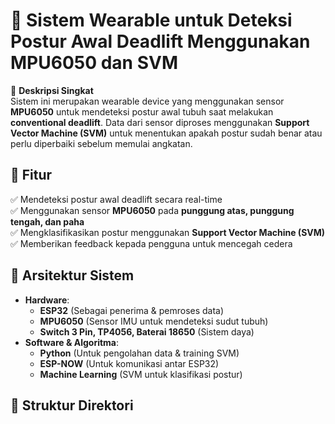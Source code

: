 # 📌 Sistem Wearable untuk Deteksi Postur Awal Deadlift Menggunakan MPU6050 dan SVM  

🚀 **Deskripsi Singkat**  
Sistem ini merupakan wearable device yang menggunakan sensor **MPU6050** untuk mendeteksi postur awal tubuh saat melakukan **conventional deadlift**. Data dari sensor diproses menggunakan **Support Vector Machine (SVM)** untuk menentukan apakah postur sudah benar atau perlu diperbaiki sebelum memulai angkatan.  

## 📖 Fitur  
✅ Mendeteksi postur awal deadlift secara real-time  
✅ Menggunakan sensor **MPU6050** pada **punggung atas, punggung tengah, dan paha**  
✅ Mengklasifikasikan postur menggunakan **Support Vector Machine (SVM)**  
✅ Memberikan feedback kepada pengguna untuk mencegah cedera  

## 📌 Arsitektur Sistem  
- **Hardware**:  
  - **ESP32** (Sebagai penerima & pemroses data)  
  - **MPU6050** (Sensor IMU untuk mendeteksi sudut tubuh)  
  - **Switch 3 Pin, TP4056, Baterai 18650** (Sistem daya)  
- **Software & Algoritma**:  
  - **Python** (Untuk pengolahan data & training SVM)  
  - **ESP-NOW** (Untuk komunikasi antar ESP32)  
  - **Machine Learning** (SVM untuk klasifikasi postur)  

## 📂 Struktur Direktori 
